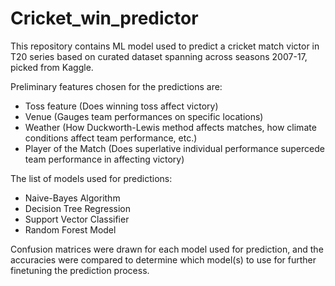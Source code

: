 # Cricket_win_predictor

This repository contains ML model used to predict a cricket match victor in T20 series based on curated dataset spanning across seasons 2007-17, picked from Kaggle.

Preliminary features chosen for the predictions are:
 - Toss feature (Does winning toss affect victory)
 - Venue (Gauges team performances on specific locations)
 - Weather (How Duckworth-Lewis method affects matches, how climate conditions affect team performance, etc.)
 - Player of the Match (Does superlative individual performance supercede team performance in affecting victory)

The list of models used for predictions:
 - Naive-Bayes Algorithm
 - Decision Tree Regression
 - Support Vector Classifier
 - Random Forest Model

Confusion matrices were drawn for each model used for prediction, and the accuracies were compared to determine which model(s) to use for further finetuning the prediction process.
